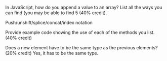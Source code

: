 In JavaScript, how do you append a value to an array?  List all the ways you can find (you may be able to find 5 (40% credit).  

Push/unshift/splice/concat/index notation


Provide example code showing the use of each of the methods you list. (40% credit)

Does a new element have to be the same type as the previous elements? (20% credit)
Yes, it has to be the same type. 